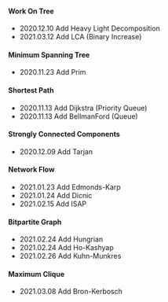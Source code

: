 #### Work On Tree

- 2020.12.10 Add Heavy Light Decomposition
- 2021.03.12 Add LCA (Binary Increase)

#### Minimum Spanning Tree

- 2020.11.23 Add Prim

#### Shortest Path

- 2020.11.13 Add Dijkstra (Priority Queue)
- 2020.11.13 Add BellmanFord (Queue)

#### Strongly Connected Components

- 2020.12.09 Add Tarjan

#### Network Flow

- 2021.01.23 Add Edmonds-Karp
- 2021.01.24 Add Dicnic
- 2021.02.15 Add ISAP

#### Bitpartite Graph

- 2021.02.24 Add Hungrian
- 2021.02.24 Add Ho-Kashyap
- 2021.02.26 Add Kuhn-Munkres

#### Maximum Clique

- 2021.03.08 Add Bron-Kerbosch